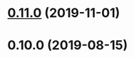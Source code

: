 # [0.11.0](https://github.com/erxes/erxes-engages-email-sender/compare/0.10.0...0.11.0) (2019-11-01)

# 0.10.0 (2019-08-15)

